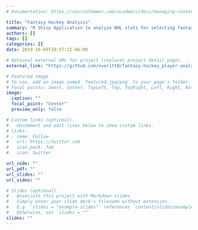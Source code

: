 ```yaml
---
# Documentation: https://sourcethemes.com/academic/docs/managing-content/

title: "Fantasy Hockey Analysis"
summary: "R Shiny Application to analyze NHL stats for selecting fantasy hockey players"
authors: []
tags: []
categories: []
date: 2019-10-09T19:57:22-06:00

# Optional external URL for project (replaces project detail page).
external_link: "https://github.com/everittB/fantasy-hockey_player-analysis"

# Featured image
# To use, add an image named `featured.jpg/png` to your page's folder.
# Focal points: Smart, Center, TopLeft, Top, TopRight, Left, Right, BottomLeft, Bottom, BottomRight.
image:
  caption: ""
  focal_point: "Center"
  preview_only: false

# Custom links (optional).
#   Uncomment and edit lines below to show custom links.
# links:
# - name: Follow
#   url: https://twitter.com
#   icon_pack: fab
#   icon: twitter

url_code: ""
url_pdf: ""
url_slides: ""
url_video: ""

# Slides (optional).
#   Associate this project with Markdown slides.
#   Simply enter your slide deck's filename without extension.
#   E.g. `slides = "example-slides"` references `content/slides/example-slides.md`.
#   Otherwise, set `slides = ""`.
slides: ""
---
```

